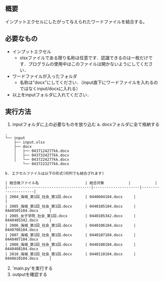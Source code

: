 ## 概要
インプットエクセルにしたがって与えられたワードファイルを結合する。

## 必要なもの
- インプットエクセル
    - xlsxファイルである限り名称は任意です．認識できるのは一枚だけです．プログラムの使用中はこのファイルは開かないようにしてください．
- ワードファイルが入ったフォルダ
    - 名称は"docx"にしてください．（input直下にワードファイルを入れるのではなくinput/docxに入れる）
- 以上をinputフォルダに入れてください．

## 実行方法
1. inputフォルダに上の必要なものを放り込む
    a. docxフォルダに全て格納する

```
.
└── input
    ├── input.xlsx
    ├── docx
    │   ├── 0437124277kk.docx
    │   ├── 0437324277kk.docx
    │   └── 0437224277kk.docx
        └── 0437223277kk.docx
```

    b. エクセルファイルは以下の形式(何列でも結合ざれます)

    | 結合後ファイル名                     | 結合対象           |           |
    |--------------------------------------|---------------------|---------------------|
    | 2004_海城_第1回_社会_第1回.docx      | 0440604104.docx     |                     |
    | 2005_海城_第1回_社会_第1回.docx      | 0440105104.docx     | 0440505104.docx     |
    | 2005_女子学院_社会_第1回.docx        | 0440105342.docx     | 0440405342.docx     |
    | 2006_海城_第1回_社会_第1回.docx      | 0440106104.docx     | 0440706104.docx     |
    | 2007_海城_第1回_社会_第1回.docx      | 0440107104.docx     | 0440407104.docx     |
    | 2008_海城_第1回_社会_第1回.docx      | 0440108104.docx     | 0440408104.docx     |
    | 2010_海城_第1回_社会_第1回.docx      | 0440110104.docx     | 0440610104.docx     |

2. 'main.py'を実行する
3. outputを確認する